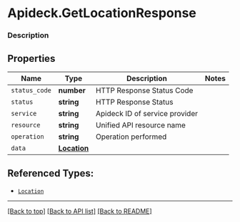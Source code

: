 # Apideck.GetLocationResponse

### Description

## Properties
Name | Type | Description | Notes
------------ | ------------- | ------------- | -------------
`status_code` | **number** | HTTP Response Status Code | 
`status` | **string** | HTTP Response Status | 
`service` | **string** | Apideck ID of service provider | 
`resource` | **string** | Unified API resource name | 
`operation` | **string** | Operation performed | 
`data` | [**Location**](Location.md) |  | 





## Referenced Types:





* [`Location`](Location.md)

---

[[Back to top]](#) [[Back to API list]](../../../../README.md#documentation-for-api-endpoints) [[Back to README]](../../../../README.md)



